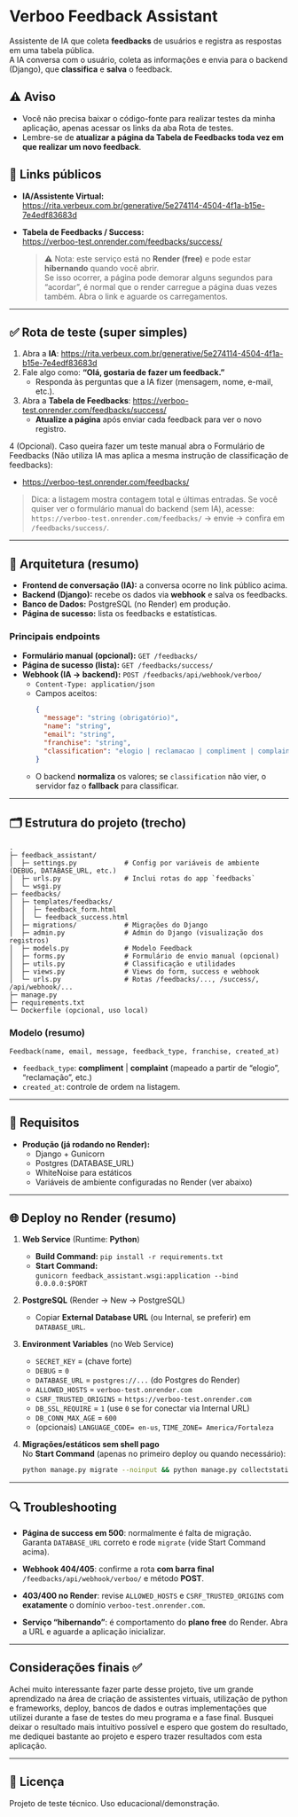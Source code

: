 # Verboo Feedback Assistant

Assistente de IA que coleta **feedbacks** de usuários e registra as respostas em uma tabela pública.  
A IA conversa com o usuário, coleta as informações e envia para o backend (Django), que **classifica** e **salva** o feedback.

## ⚠️ Aviso
- Você não precisa baixar o código-fonte para realizar testes da minha aplicação, apenas acessar os links da aba Rota de testes.
- Lembre-se de **atualizar a página da Tabela de Feedbacks toda vez em que realizar um novo feedback**.

## 🔗 Links públicos

- **IA/Assistente Virtual:**  
  https://rita.verbeux.com.br/generative/5e274114-4504-4f1a-b15e-7e4edf83683d

- **Tabela de Feedbacks / Success:**  
  https://verboo-test.onrender.com/feedbacks/success/  
  > ⚠️ Nota: este serviço está no **Render (free)** e pode estar **hibernando** quando você abrir.  
  > Se isso ocorrer, a página pode demorar alguns segundos para “acordar”, é normal que o render carregue a página duas vezes também. Abra o link e aguarde os carregamentos.

---

## ✅ Rota de teste (super simples)

1. Abra a **IA**: https://rita.verbeux.com.br/generative/5e274114-4504-4f1a-b15e-7e4edf83683d  
2. Fale algo como: **“Olá, gostaria de fazer um feedback.”**  
   - Responda às perguntas que a IA fizer (mensagem, nome, e-mail, etc.).  
3. Abra a **Tabela de Feedbacks**: https://verboo-test.onrender.com/feedbacks/success/  
   - **Atualize a página** após enviar cada feedback para ver o novo registro.

4 (Opcional). Caso queira fazer um teste manual abra o Formulário de Feedbacks (Não utiliza IA mas aplica a mesma instrução de classificação de feedbacks):
  - https://verboo-test.onrender.com/feedbacks/

> Dica: a listagem mostra contagem total e últimas entradas. Se você quiser ver o formulário manual do backend (sem IA), acesse:  
> `https://verboo-test.onrender.com/feedbacks/` → envie → confira em `/feedbacks/success/`.

---

## 🧱 Arquitetura (resumo)

- **Frontend de conversação (IA):** a conversa ocorre no link público acima.  
- **Backend (Django):** recebe os dados via **webhook** e salva os feedbacks.
- **Banco de Dados:** PostgreSQL (no Render) em produção.  
- **Página de sucesso:** lista os feedbacks e estatísticas.

### Principais endpoints

- **Formulário manual (opcional):** `GET /feedbacks/`  
- **Página de sucesso (lista):** `GET /feedbacks/success/`  
- **Webhook (IA → backend):** `POST /feedbacks/api/webhook/verboo/`  
  - `Content-Type: application/json`  
  - Campos aceitos:  
    ```json
    {
      "message": "string (obrigatório)",
      "name": "string",
      "email": "string",
      "franchise": "string",
      "classification": "elogio | reclamacao | compliment | complaint"
    }
    ```
  - O backend **normaliza** os valores; se `classification` não vier, o servidor faz o **fallback** para classificar.

---

## 🗂️ Estrutura do projeto (trecho)

```
.
├─ feedback_assistant/
│  ├─ settings.py            # Config por variáveis de ambiente (DEBUG, DATABASE_URL, etc.)
│  ├─ urls.py                # Inclui rotas do app `feedbacks`
│  └─ wsgi.py
├─ feedbacks/
│  ├─ templates/feedbacks/
│  │  ├─ feedback_form.html
│  │  └─ feedback_success.html
│  ├─ migrations/            # Migrações do Django
│  ├─ admin.py               # Admin do Django (visualização dos registros)
│  ├─ models.py              # Modelo Feedback
│  ├─ forms.py               # Formulário de envio manual (opcional)
│  ├─ utils.py               # Classificação e utilidades
│  ├─ views.py               # Views do form, success e webhook
│  └─ urls.py                # Rotas /feedbacks/..., /success/, /api/webhook/...
├─ manage.py
├─ requirements.txt
└─ Dockerfile (opcional, uso local)
```

### Modelo (resumo)
`Feedback(name, email, message, feedback_type, franchise, created_at)`  
- `feedback_type`: **compliment** | **complaint** (mapeado a partir de “elogio”, “reclamação”, etc.)  
- `created_at`: controle de ordem na listagem.

---

## 🧰 Requisitos

- **Produção (já rodando no Render):**
  - Django + Gunicorn
  - Postgres (DATABASE_URL)
  - WhiteNoise para estáticos
  - Variáveis de ambiente configuradas no Render (ver abaixo)

---

## 🌐 Deploy no Render (resumo)

1. **Web Service** (Runtime: **Python**)
   - **Build Command:** `pip install -r requirements.txt`
   - **Start Command:**  
     `gunicorn feedback_assistant.wsgi:application --bind 0.0.0.0:$PORT`

2. **PostgreSQL** (Render → New → PostgreSQL)  
   - Copiar **External Database URL** (ou Internal, se preferir) em `DATABASE_URL`.

3. **Environment Variables** (no Web Service)
   - `SECRET_KEY` = (chave forte)
   - `DEBUG` = `0`
   - `DATABASE_URL` = `postgres://...` (do Postgres do Render)
   - `ALLOWED_HOSTS` = `verboo-test.onrender.com`
   - `CSRF_TRUSTED_ORIGINS` = `https://verboo-test.onrender.com`
   - `DB_SSL_REQUIRE` = `1`  (use `0` se for conectar via Internal URL)
   - `DB_CONN_MAX_AGE` = `600`
   - (opcionais) `LANGUAGE_CODE= en-us`, `TIME_ZONE= America/Fortaleza`

4. **Migrações/estáticos sem shell pago**  
   No **Start Command** (apenas no primeiro deploy ou quando necessário):
   ```bash
   python manage.py migrate --noinput && python manage.py collectstatic --noinput && gunicorn feedback_assistant.wsgi:application --bind 0.0.0.0:$PORT
   ```

---

## 🔍 Troubleshooting

- **Página de success em 500**: normalmente é falta de migração.  
  Garanta `DATABASE_URL` correto e rode `migrate` (vide Start Command acima).

- **Webhook 404/405**: confirme a rota **com barra final**  
  `/feedbacks/api/webhook/verboo/` e método **POST**.

- **403/400 no Render**: revise `ALLOWED_HOSTS` e `CSRF_TRUSTED_ORIGINS` com **exatamente** o domínio `verboo-test.onrender.com`.

- **Serviço “hibernando”**: é comportamento do **plano free** do Render. Abra a URL e aguarde a aplicação inicializar.

---

## Considerações finais ✅
Achei muito interessante fazer parte desse projeto, tive um grande aprendizado na área de criação de assistentes virtuais, utilização de python e frameworks,
deploy, bancos de dados e outras implementações que utilizei durante a fase de testes do meu programa e a fase final. Busquei deixar o resultado mais intuitivo possível
e espero que gostem do resultado, me dediquei bastante ao projeto e espero trazer resultados com esta aplicação.

---

## 📝 Licença
Projeto de teste técnico. Uso educacional/demonstração.
